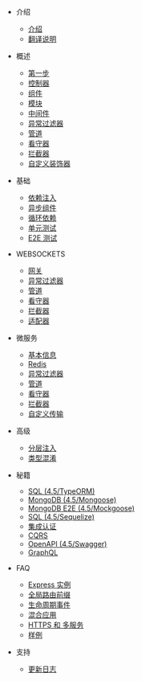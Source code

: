 - 介绍
  - [介绍](4.5/introduction.md)
  - [翻译说明](4.5/about.md)

- 概述
  - [第一步](4.5/firststeps.md)
  - [控制器](4.5/controllers.md)
  - [组件](4.5/components.md)
  - [模块](4.5/modules.md)
  - [中间件](4.5/middlewares.md)
  - [异常过滤器](4.5/exceptionfilters.md)  
  - [管道](4.5/pipes.md)
  - [看守器](4.5/guards.md)
  - [拦截器](4.5/interceptors.md)
  - [自定义装饰器](4.5/customdecorators.md)

- 基础
  - [依赖注入](4.5/dependencyinjection.md)
  - [异步组件](4.5/asynccomponents.md)
  - [循环依赖](4.5/circulardependency.md)
  - [单元测试](4.5/unittesting.md)
  - [E2E 测试](4.5/testing.md)

- WEBSOCKETS
  - [网关](4.5/gateways.md)
  - [异常过滤器](4.5/exceptionfilters2.md)
  - [管道](4.5/pipes2.md)
  - [看守器](4.5/guards2.md)
  - [拦截器](4.5/interceptors2.md)
  - [适配器](4.5/adapter.md)

- 微服务
  - [基本信息](4.5/basics.md)
  - [Redis](4.5/redis.md)
  - [异常过滤器](4.5/exceptionfilters3.md)
  - [管道](4.5/pipes3.md)
  - [看守器](4.5/guards3.md)
  - [拦截器](4.5/interceptors3.md)
  - [自定义传输](4.5/customtransport.md)

- 高级
  - [分层注入](4.5/hierarchicalinjector.md)
  - [类型混淆](4.5/mixinclass.md)

- 秘籍
  - [SQL (4.5/TypeORM)](4.5/SQLT.md)
  - [MongoDB (4.5/Mongoose)](4.5/mongodb.md)
  - [MongoDB E2E (4.5/Mockgoose)](4.5/mongodbe2e.md)
  - [SQL (4.5/Sequelize)](4.5/sqls.md)
  - [集成认证](4.5/passportintegration.md)
  - [CQRS](4.5/cors.md)
  - [OpenAPI (4.5/Swagger)](4.5/openapi.md)
  - [GraphQL](4.5/graphql.md)

- FAQ
  - [Express 实例](4.5/expressinstance.md)
  - [全局路由前缀](4.5/globalroutePrefix.md)
  - [生命周期事件](4.5/lifecycleevents.md)
  - [混合应用](4.5/hybridapplication.md)
  - [HTTPS 和 多服务](4.5/httpsmultipleservers.md)
  - [样例](4.5/examples.md)


- 支持
  - [更新日志](4.5/changelog.md)
